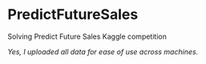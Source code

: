 # PredictFutureSales
Solving Predict Future Sales Kaggle competition


*Yes, I uploaded all data for ease of use across machines.*
